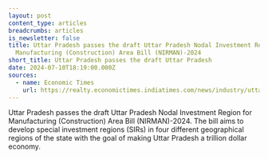 ```yaml
---
layout: post
content_type: articles
breadcrumbs: articles
is_newsletter: false
title: Uttar Pradesh passes the draft Uttar Pradesh Nodal Investment Region for
  Manufacturing (Construction) Area Bill (NIRMAN)-2024
short_title: Uttar Pradesh passes the draft Uttar Pradesh
date: 2024-07-10T18:19:00.000Z
sources:
  - name: Economic Times
    url: https://realty.economictimes.indiatimes.com/news/industry/uttar-pradesh-cabinet-passes-draft-of-up-nirman-bill-2024/111447363
---
```

Uttar Pradesh passes the draft Uttar Pradesh Nodal Investment Region for Manufacturing (Construction) Area Bill (NIRMAN)-2024. The bill aims to develop special investment regions (SIRs) in four different geographical regions of the state with the goal of making Uttar Pradesh a trillion dollar economy.
